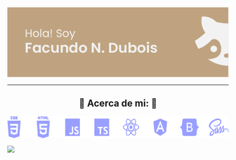 <p align="center">
<a href="#"> <img src="README.resources/banner2.png"/></a>
</p>

---

<h2  font-size="75px" align="center">🦝 Acerca de mi: 🦝</h2>

<p align="center">
<a href="#yo"> <img height=50px src="README.resources/habilidades/todos.png"/></a>
</p>

<img src="https://pa1.narvii.com/6821/13e12699db0e7fd9b02c5bb3b264b3ea442a6b7a_hq.gif"/>
